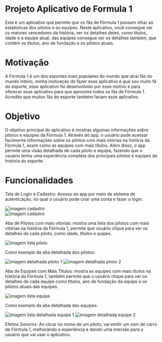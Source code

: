 # Projeto Aplicativo de Formula 1

Este é um aplicativo que permite que os fãs de Fórmula 1 possam olhar as estatísticas dos pilotos e as equipes. Neste aplicativo, você consegue ver os maiores vencedores da história, ver os detalhes deles, como títulos, idade e a equipe atual, das equipes consegue ver os detalhes também, que contém os títulos, ano de fundação e os pilotos atuais.

# Motivação

A Fórmula 1 é um dos esportes mais populares do mundo que atrai fãs do mundo inteiro, minha motivação de fazer esse aplicativo é que sou muito fã do esporte, esse aplicativo foi desenvolvido por esse motivo e para oferecer esse aplicativo para que aproxime todos os fãs de Fórmula 1. Acredito que muitos fãs do esporte também fariam esse aplicativo.

# Objetivo

O objetivo principal do aplicativo é mostras algumas informações sobre pilotos e equipes da Fórmula 1. Através do app, o usuário pode acessar facilmente informações sobre os pilotos com mais vitórias na história da Fórmula 1, assim como as equipes com mais títulos. Além disso, o app permite uma visão detalhada de cada piloto e equipe, fazendo que o usuário tenha uma experiência completa dos principais pilotos e equipes da história do esporte.

# Funcionalidades

Tela de Login e Cadastro: Acesso ao app por meio de sistema de autenticação, no qual o usuário pode criar uma conta e fazer o login.

![imagem cadastro](https://github.com/user-attachments/assets/96be0b4c-35c1-4e6e-ad03-8705b585b0ec)   
![imagem cadastro](https://github.com/user-attachments/assets/f75a321f-184c-4a31-b3e5-a7b24fc6c35b)

Aba de Pilotos com mais vitórias: mostra uma lista dos pilotos com mais vitórias na história da Fórmula 1, permite que usuário clique para ver os detalhes de cada piloto, como idade, títulos e quipes.

![imagem lista piloto](https://github.com/user-attachments/assets/6d8300c5-aa4e-4b9c-944b-03511f61822d)

Como exemplo da aba detalhada dos pilotos:

![imagem detalhada piloto 1](https://github.com/user-attachments/assets/26e4eef1-8259-47d7-ac38-5efc211ee5c6)
![imagem detalhada piloto 2](https://github.com/user-attachments/assets/8b85e5d4-77b6-448f-a8c9-011f2e6fdbfb)

Aba de Equipes com Mais Títulos: mostra as equipes com mais títulos na história da Fórmula 1, também permite que o usuário clique para ver os detalhes de cada equipe como títulos, ano de fundação da equipe e os pilotos atuais das equipes.

![imagem lista equipe](https://github.com/user-attachments/assets/a38d2faa-81ab-4305-b2f5-051fabac0455)

Como exemplo da aba detalhada das equipes:

![imagem lista detalhada equipe 1](https://github.com/user-attachments/assets/4b63c956-78f2-4c69-8c2a-9b4d2921eb37)
![imagem detalhada equipe 2](https://github.com/user-attachments/assets/8f968b42-ab67-45df-b0dd-e316fcc27dcb)

Efeitos Sonoros: Ao clicar no nome de um piloto, vai emitir um som de carro de Fórmula 1, melhorando a experiência e dando uma imersão para o usuário que vai usar o aplicativo.








